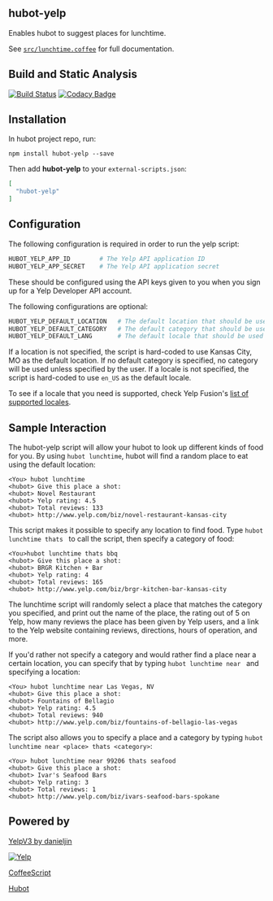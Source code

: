 ## hubot-yelp

Enables hubot to suggest places for lunchtime.

See [`src/lunchtime.coffee`](src/lunchtime.coffee) for full documentation.

## Build and Static Analysis

[![Build Status](https://travis-ci.org/jvarness/hubot-yelp.svg)](https://travis-ci.org/jvarness/hubot-yelp)
[![Codacy Badge](https://api.codacy.com/project/badge/6a56acb4d30644a3993e44199033c029)](https://www.codacy.com/app/jvarness/hubot-yelp)

## Installation

In hubot project repo, run:

`npm install hubot-yelp --save`

Then add **hubot-yelp** to your `external-scripts.json`:

```json
[
  "hubot-yelp"
]
```

## Configuration

The following configuration is required in order to run the yelp script:

```coffeescript
HUBOT_YELP_APP_ID        # The Yelp API application ID
HUBOT_YELP_APP_SECRET    # The Yelp API application secret
```

These should be configured using the API keys given to you when you sign up for a Yelp Developer API account.

The following configurations are optional:

```coffeescript
HUBOT_YELP_DEFAULT_LOCATION   # The default location that should be used
HUBOT_YELP_DEFAULT_CATEGORY   # The default category that should be used
HUBOT_YELP_DEFAULT_LANG       # The default locale that should be used
```

If a location is not specified, the script is hard-coded to use Kansas City, MO as the default location. If no 
default category is specified, no category will be used unless specified by the user. If a locale is not specified, 
the script is hard-coded to use `en_US` as the default locale.

To see if a locale that you need is supported, check Yelp Fusion's [list of supported locales](https://www.yelp.com/developers/documentation/v3/supported_locales).

## Sample Interaction

The hubot-yelp script will allow your hubot to look up different kinds of food for you. By using `hubot lunchtime`, hubot
will find a random place to eat using the default location:

```
<You> hubot lunchtime
<hubot> Give this place a shot:
<hubot> Novel Restaurant
<hubot> Yelp rating: 4.5
<hubot> Total reviews: 133
<hubot> http://www.yelp.com/biz/novel-restaurant-kansas-city
```

This script makes it possible to specify any location to find food. Type `hubot lunchtime thats ` 
to call the script, then specify a category of food:

```
<You>hubot lunchtime thats bbq
<hubot> Give this place a shot:
<hubot> BRGR Kitchen + Bar
<hubot> Yelp rating: 4
<hubot> Total reviews: 165
<hubot> http://www.yelp.com/biz/brgr-kitchen-bar-kansas-city
```

The lunchtime script will randomly select a place that matches the category you specified, and print out the name of the place,
the rating out of 5 on Yelp, how many reviews the place has been given by Yelp users, and a link to the Yelp website containing 
reviews, directions, hours of operation, and more.

If you'd rather not specify a category and would rather find a place near a certain location, you can specify that 
by typing `hubot lunchtime near ` and specifying a location:

```
<You> hubot lunchtime near Las Vegas, NV
<hubot> Give this place a shot:
<hubot> Fountains of Bellagio
<hubot> Yelp rating: 4.5
<hubot> Total reviews: 940
<hubot> http://www.yelp.com/biz/fountains-of-bellagio-las-vegas
```

The script also allows you to specify a place and a category by typing `hubot lunchtime near <place> thats <category>`:

```
<You> hubot lunchtime near 99206 thats seafood
<hubot> Give this place a shot:
<hubot> Ivar's Seafood Bars
<hubot> Yelp rating: 3
<hubot> Total reviews: 1
<hubot> http://www.yelp.com/biz/ivars-seafood-bars-spokane
```

## Powered by

[YelpV3 by danieljin](https://github.com/danieljin/yelpv3)

[![Yelp](https://s3-media3.fl.yelpcdn.com/assets/srv0/developer_pages/65526d1a519b/assets/img/Powered_By_Yelp_Red.png)](https://www.yelp.com/developers)

[CoffeeScript](http://coffeescript.org/)

[Hubot](https://hubot.github.com/)
